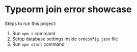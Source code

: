 # Typeorm join error showcase
        
Steps to run this project:

1. Run `npm i` command
2. Setup database settings inside `ormconfig.json` file
3. Run `npm start` command
